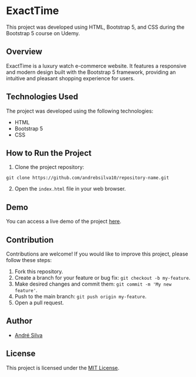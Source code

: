 # ExactTime

This project was developed using HTML, Bootstrap 5, and CSS during the Bootstrap 5 course on Udemy.

## Overview

ExactTime is a luxury watch e-commerce website. It features a responsive and modern design built with the Bootstrap 5 framework, providing an intuitive and pleasant shopping experience for users.

## Technologies Used

The project was developed using the following technologies:

- HTML
- Bootstrap 5
- CSS

## How to Run the Project

1. Clone the project repository:

```
git clone https://github.com/andrebsilva10/repository-name.git
```

2. Open the `index.html` file in your web browser.

## Demo

You can access a live demo of the project [here](https://andrebsilva10.github.io/exact-time/).

## Contribution

Contributions are welcome! If you would like to improve this project, please follow these steps:

1. Fork this repository.
2. Create a branch for your feature or bug fix: `git checkout -b my-feature`.
3. Make desired changes and commit them: `git commit -m 'My new feature'`.
4. Push to the main branch: `git push origin my-feature`.
5. Open a pull request.

## Author

- [André Silva]([https://github.com/andrebsilva10])

## License

This project is licensed under the [MIT License](https://opensource.org/licenses/MIT).
